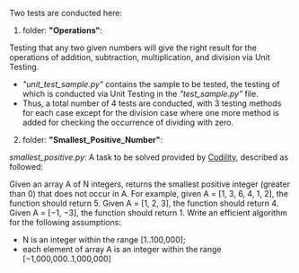 Two tests are conducted here:

1) folder: **"Operations"**: 

Testing that any two given numbers will give the right result for the operations of addition, subtraction, multiplication, and division via Unit Testing.
* _"unit_test_sample.py"_ contains the sample to be tested, the testing of which is conducted via Unit Testing in the _"test_sample.py"_ file.
* Thus, a total number of 4 tests are conducted, with 3 testing methods for each case except for the division case where one more method is added for checking the occurrence of dividing with zero.

2) folder: **"Smallest_Positive_Number"**: 

*smallest_positive.py*: A task to be solved provided by [Codility](https://app.codility.com/programmers/), described as followed:

Given an array A of N integers, returns the smallest positive integer (greater than 0) that does not occur in A.
For example, given A = [1, 3, 6, 4, 1, 2], the function should return 5.
Given A = [1, 2, 3], the function should return 4.
Given A = [−1, −3], the function should return 1.
Write an efficient algorithm for the following assumptions:
* N is an integer within the range [1..100,000];
* each element of array A is an integer within the range [−1,000,000..1,000,000]
